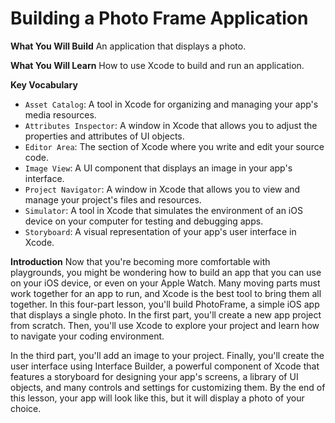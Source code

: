 # Building a Photo Frame Application

**What You Will Build**
An application that displays a photo.

**What You Will Learn**
How to use Xcode to build and run an application.

**Key Vocabulary**
- ``Asset Catalog``: A tool in Xcode for organizing and managing your app's media resources.
- ``Attributes Inspector``: A window in Xcode that allows you to adjust the properties and attributes of UI objects.
- ``Editor Area``: The section of Xcode where you write and edit your source code.
- ``Image View``: A UI component that displays an image in your app's interface.
- ``Project Navigator``: A window in Xcode that allows you to view and manage your project's files and resources.
- ``Simulator``: A tool in Xcode that simulates the environment of an iOS device on your computer for testing and debugging apps.
- ``Storyboard``: A visual representation of your app's user interface in Xcode.

**Introduction**
Now that you're becoming more comfortable with playgrounds, you might be wondering how to build an app that you can use on your iOS device, or even on your Apple Watch. Many moving parts must work together for an app to run, and Xcode is the best tool to bring them all together.
In this four-part lesson, you'll build PhotoFrame, a simple iOS app that displays a single photo. In the first part, you'll create a new app project from scratch. Then, you'll use Xcode to explore your project and learn how to navigate your coding environment.

In the third part, you'll add an image to your project. Finally, you'll create the user interface using Interface Builder, a powerful component of Xcode that features a storyboard for designing your app's screens, a library of UI objects, and many controls and settings for customizing them.
By the end of this lesson, your app will look like this, but it will display a photo of your choice.

